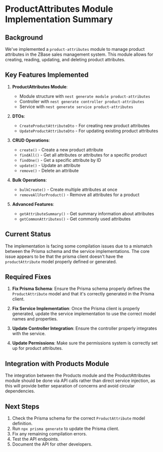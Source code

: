 # ProductAttributes Module Implementation Summary

## Background
We've implemented a `product-attributes` module to manage product attributes in the ZBase sales management system. This module allows for creating, reading, updating, and deleting product attributes.

## Key Features Implemented

1. **ProductAttributes Module**:
   - Module structure with `nest generate module product-attributes`
   - Controller with `nest generate controller product-attributes`
   - Service with `nest generate service product-attributes`
   
2. **DTOs**:
   - `CreateProductAttributeDto` - For creating new product attributes
   - `UpdateProductAttributeDto` - For updating existing product attributes
   
3. **CRUD Operations**:
   - `create()` - Create a new product attribute
   - `findAll()` - Get all attributes or attributes for a specific product
   - `findOne()` - Get a specific attribute by ID
   - `update()` - Update an attribute
   - `remove()` - Delete an attribute
   
4. **Bulk Operations**:
   - `bulkCreate()` - Create multiple attributes at once
   - `removeAllForProduct()` - Remove all attributes for a product
   
5. **Advanced Features**:
   - `getAttributeSummary()` - Get summary information about attributes
   - `getCommonAttributes()` - Get commonly used attributes

## Current Status

The implementation is facing some compilation issues due to a mismatch between the Prisma schema and the service implementations. The core issue appears to be that the prisma client doesn't have the `productAttribute` model properly defined or generated.

## Required Fixes

1. **Fix Prisma Schema**: Ensure the Prisma schema properly defines the `ProductAttribute` model and that it's correctly generated in the Prisma client.

2. **Fix Service Implementation**: Once the Prisma client is properly generated, update the service implementation to use the correct model names and properties.

3. **Update Controller Integration**: Ensure the controller properly integrates with the service.

4. **Update Permissions**: Make sure the permissions system is correctly set up for product attributes.

## Integration with Products Module

The integration between the Products module and the ProductAttributes module should be done via API calls rather than direct service injection, as this will provide better separation of concerns and avoid circular dependencies.

## Next Steps

1. Check the Prisma schema for the correct `ProductAttribute` model definition.
2. Run `npx prisma generate` to update the Prisma client.
3. Fix any remaining compilation errors.
4. Test the API endpoints.
5. Document the API for other developers.
